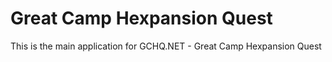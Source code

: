# Great Camp Hexpansion Quest

This is the main application for GCHQ.NET - Great Camp Hexpansion Quest
